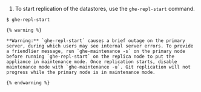 1. To start replication of the datastores, use the `ghe-repl-start` command.
  ```shell
  $ ghe-repl-start
  ```
    {% warning %}

    **Warning:** `ghe-repl-start` causes a brief outage on the primary server, during which users may see internal server errors. To provide a friendlier message, run `ghe-maintenance -s` on the primary node before running `ghe-repl-start` on the replica node to put the appliance in maintenance mode. Once replication starts, disable maintenance mode with `ghe-maintenance -u`. Git replication will not progress while the primary node is in maintenance mode.

    {% endwarning %}
